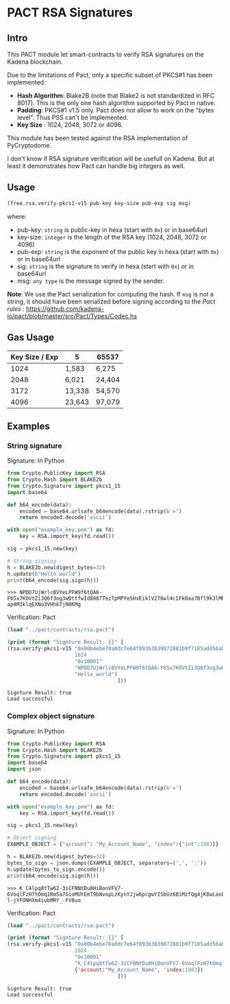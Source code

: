# PACT RSA Signatures
## Intro

This PACT module let smart-contracts to verify RSA signatures on the Kadena blockchain.

Due to the limitations of Pact, only a specific subset of PKCS#1 has been implemented:

- **Hash Algorithm**: Blake2B (note that Blake2 is not standardized in RFC 8017). This is the only one hash algorithm supported by Pact in native.
- **Padding**: PKCS#1 v1.5 only. Pact does not allow to work on the "bytes level". Thus PSS can't be implemented.
- **Key Size** : 1024, 2048, 3072 or 4096.


This module has been tested against the RSA implementation of PyCryptodome.

I don't know if RSA signature verification will be usefull on Kadena. But at least it demonstrates how Pact can handle big integers as well.

## Usage
```lisp
(free.rsa.verify-pkcs1-v15 pub-key key-size pub-exp sig msg)
```

where:
 - pub-key: `string` is public-key in hexa (start with `0x`) or in base64url
 - key-size: `integer` is the length of the RSA key (1024, 2048, 3072 or 4096)
 - pub-exp: `string` is the exponent of the public key in hexa (start with `0x`) or in base64url
 - sig: `string` is the signature to verify in hexa (start with `0x`) or in base64url
 - msg: `any type` is the message signed by the sender.


**Note**: We use the Pact serialization for computing the hash. If `msg` is not a string, it should have been serialized before signing according to the *Pact rules* : https://github.com/kadena-io/pact/blob/master/src/Pact/Types/Codec.hs


## Gas Usage
| Key Size / Exp | 5      | 65537   |
|----------------|--------|---------|
| 1024           | 1,583  | 6,275   |
| 2048           | 6,021  | 24,404  |
| 3172           | 13,338 | 54,570  |
| 4096           | 23,643 | 97,079  |


## Examples
### String signature

Signature: In Python
```python
from Crypto.PublicKey import RSA
from Crypto.Hash import BLAKE2b
from Crypto.Signature import pkcs1_15
import base64

def b64_encode(data):
    encoded = base64.urlsafe_b64encode(data).rstrip(b'=')
    return encoded.decode('ascii')

with open("example_key.pem") as fd:
    key = RSA.import_key(fd.read())

sig = pkcs1_15.new(key)

# String signing
h = BLAKE2b.new(digest_bytes=32)
h.update(b"Hello world")
print(b64_encode(sig.sign(h)))
```
```
>>> NPDD7UjWrlcBVYeLPFW9f6tQA6-F6Sx7KOVtZi3Q6f3og3wDttfwId8887TezTpMPYeSHvEiklV2T6wl4cIFk0aa7Bfl9k3lMRopNASSStzCGOy5oXPT0GUXVMjzIdLmGKkrDS6MfhJwqVbJVu-ap4M3klqEXNo3VHhkTjN0KMg
```

Verification: Pact
```lisp
(load "../pact/contracts/rsa.pact")

(print (format "Signture Result: {}" [
(rsa.verify-pkcs1-v15 "0x00b4ebe70a0dc7e64f893b3839872881b9f7185add56abf21877d5acd8a1e9803399a638e48a79b75cbacc90562e97b59b5de0ef1f7a7cf5903dafacb62c45bd0423dd5cc097a730e0f47e58d7196149a3c6391082418763b7813b88cc8fcd0adb6bc128d6f8926d002d3306b7ba29d8d8797438a8fd1ef1a4884bca8069bfad1b"
                      1024
                      "0x10001"
                      "NPDD7UjWrlcBVYeLPFW9f6tQA6-F6Sx7KOVtZi3Q6f3og3wDttfwId8887TezTpMPYeSHvEiklV2T6wl4cIFk0aa7Bfl9k3lMRopNASSStzCGOy5oXPT0GUXVMjzIdLmGKkrDS6MfhJwqVbJVu-ap4M3klqEXNo3VHhkTjN0KMg"
                      "Hello world")
                                    ]))
```
```
Signture Result: true
Load successful
```

### Complex object signature
Signature: In Python
```python
from Crypto.PublicKey import RSA
from Crypto.Hash import BLAKE2b
from Crypto.Signature import pkcs1_15
import base64
import json

def b64_encode(data):
    encoded = base64.urlsafe_b64encode(data).rstrip(b'=')
    return encoded.decode('ascii')

with open("example_key.pem") as fd:
    key = RSA.import_key(fd.read())

sig = pkcs1_15.new(key)

# Object signing
EXAMPLE_OBJECT = {"account": "My_Account_Name", "index":{"int":1983}}

h = BLAKE2b.new(digest_bytes=32)
bytes_to_sign = json.dumps(EXAMPLE_OBJECT, separators=(',', ':'))
h.update(bytes_to_sign.encode())
print(b64_encode(sig.sign(h)))
```
```
>>> K_C4lpq8tTw62-3iCFNNtDu0HiBonVFV7-6VoqlFzH7tOmq1Rm5a7GioMUtEmT9bNvopLzKynYJjw6pcgwYISbUz6BiMzfQg4jK8wLaxLkaQcPlDC9Dnx2sQXocl1pKt8HiZpWDmYzPXbPPlXN-l-jYFONHXm4iubMRY_-FV8uo
```
Verification: Pact
```lisp
(load "../pact/contracts/rsa.pact")

(print (format "Signture Result: {}" [
(rsa.verify-pkcs1-v15 "0x00b4ebe70a0dc7e64f893b3839872881b9f7185add56abf21877d5acd8a1e9803399a638e48a79b75cbacc90562e97b59b5de0ef1f7a7cf5903dafacb62c45bd0423dd5cc097a730e0f47e58d7196149a3c6391082418763b7813b88cc8fcd0adb6bc128d6f8926d002d3306b7ba29d8d8797438a8fd1ef1a4884bca8069bfad1b"
                      1024
                      "0x10001"
                      "K_C4lpq8tTw62-3iCFNNtDu0HiBonVFV7-6VoqlFzH7tOmq1Rm5a7GioMUtEmT9bNvopLzKynYJjw6pcgwYISbUz6BiMzfQg4jK8wLaxLkaQcPlDC9Dnx2sQXocl1pKt8HiZpWDmYzPXbPPlXN-l-jYFONHXm4iubMRY_-FV8uo"
                      {'account:"My_Account_Name", 'index:1983})
                                    ]))

```
```
Signture Result: true
Load successful
```
